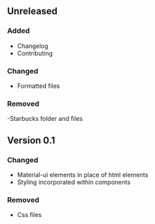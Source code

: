 ## Unreleased

### Added
- Changelog
- Contributing

### Changed
- Formatted files

### Removed 
-Starbucks folder and files

## Version 0.1

### Changed
- Material-ui elements in place of html elements
- Styling incorporated within components

### Removed 
- Css files 